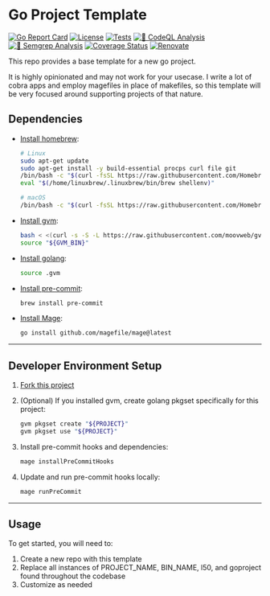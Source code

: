 # Go Project Template

[![Go Report Card](https://goreportcard.com/badge/github.com/l50/goproject)](https://goreportcard.com/report/github.com/l50/goproject)
[![License](https://img.shields.io/github/license/l50/goproject?label=License&style=flat&color=blue&logo=github)](https://github.com/l50/goproject/blob/master/LICENSE)
[![Tests](https://github.com/l50/goproject/actions/workflows/tests.yaml/badge.svg)](https://github.com/l50/goproject/actions/workflows/tests.yaml)
[![🚨 CodeQL Analysis](https://github.com/l50/goproject/actions/workflows/codeql-analysis.yaml/badge.svg)](https://github.com/l50/goproject/actions/workflows/codeql-analysis.yaml)
[![🚨 Semgrep Analysis](https://github.com/l50/goproject/actions/workflows/semgrep.yaml/badge.svg)](https://github.com/l50/goproject/actions/workflows/semgrep.yaml)
[![Coverage Status](https://coveralls.io/repos/github/l50/goproject/badge.svg?branch=main)](https://coveralls.io/github/l50/goproject?branch=main)
[![Renovate](https://github.com/l50/goproject/actions/workflows/renovate.yaml/badge.svg)](https://github.com/l50/goproject/actions/workflows/renovate.yaml)

This repo provides a base template for a new go project.

It is highly opinionated and may not work for your usecase.
I write a lot of cobra apps and employ magefiles in place of makefiles,
so this template will be very focused around supporting projects of
that nature.

## Dependencies

- [Install homebrew](https://brew.sh/):

  ```bash
  # Linux
  sudo apt-get update
  sudo apt-get install -y build-essential procps curl file git
  /bin/bash -c "$(curl -fsSL https://raw.githubusercontent.com/Homebrew/install/HEAD/install.sh)"
  eval "$(/home/linuxbrew/.linuxbrew/bin/brew shellenv)"

  # macOS
  /bin/bash -c "$(curl -fsSL https://raw.githubusercontent.com/Homebrew/install/HEAD/install.sh)"
  ```

- [Install gvm](https://github.com/moovweb/gvm):

  ```bash
  bash < <(curl -s -S -L https://raw.githubusercontent.com/moovweb/gvm/master/binscripts/gvm-installer)
  source "${GVM_BIN}"
  ```

- [Install golang](https://go.dev/):

  ```bash
  source .gvm
  ```

- [Install pre-commit](https://pre-commit.com/):

  ```bash
  brew install pre-commit
  ```

- [Install Mage](https://magefile.org/):

  ```bash
  go install github.com/magefile/mage@latest
  ```

---

## Developer Environment Setup

1. [Fork this project](https://docs.github.com/en/get-started/quickstart/fork-a-repo)

2. (Optional) If you installed gvm, create golang pkgset specifically for this project:

   ```bash
   gvm pkgset create "${PROJECT}"
   gvm pkgset use "${PROJECT}"
   ```

3. Install pre-commit hooks and dependencies:

   ```bash
   mage installPreCommitHooks
   ```

4. Update and run pre-commit hooks locally:

   ```bash
   mage runPreCommit
   ```

---

## Usage

To get started, you will need to:

1. Create a new repo with this template
2. Replace all instances of PROJECT_NAME,
   BIN_NAME, l50, and goproject found throughout the codebase
3. Customize as needed
